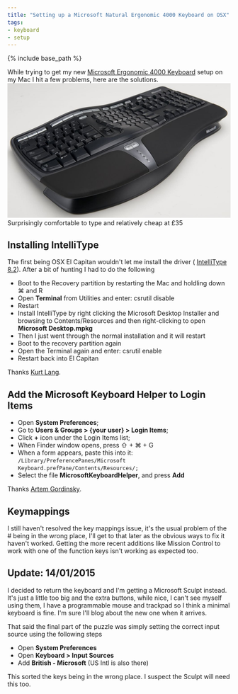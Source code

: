 ```yaml
---
title: "Setting up a Microsoft Natural Ergonomic 4000 Keyboard on OSX"
tags:
- keyboard
- setup
---
```


{% include base_path %}

While trying to get my new [Microsoft Ergonomic 4000 Keyboard](https://www.microsoft.com/hardware/en-gb/p/natural-ergonomic-keyboard-4000) setup on my Mac I hit a few problems, here are the solutions. 
![Surprisingly comfortable to type and relatively cheap at £35](/images/static_52001c0be4b09bc7c9f838c9_52224ed3e4b0ba9919a3e0e1_5696c12925981d356847932b_1452720430400__img.jpg) Surprisingly comfortable to type and relatively cheap at £35 

## Installing IntelliType
 
The first being OSX El Capitan wouldn't let me install the driver (
[IntelliType 8.2](https://www.microsoft.com/hardware/en-gb/p/natural-ergonomic-keyboard-4000#support)). After a bit of hunting I had to do the following 

* Boot to the Recovery partition by restarting the Mac and holdling down ⌘ and R 
* Open **Terminal** from Utilities and enter: csrutil disable
* Restart
* Install IntelliType by right clicking the Microsoft Desktop Installer and browsing to Contents/Resources and then right-clicking to open **Microsoft Desktop.mpkg**
* Then I just went through the normal installation and it will restart
* Boot to the recovery partition again
* Open the Terminal again and enter: csrutil enable
* Restart back into El Capitan 

Thanks [Kurt Lang](https://discussions.apple.com/message/29099432#29099432). 

## Add the Microsoft Keyboard Helper to Login Items

* Open **System Preferences**;
* Go to **Users & Groups &gt; {your user} &gt; Login Items**; 
* Click **+** icon under the Login Items list;
* When Finder window opens, press ⇧ + ⌘ + G
* When a form appears, paste this into it: `/Library/PreferencePanes/Microsoft Keyboard.prefPane/Contents/Resources/;`
* Select the file **MicrosoftKeyboardHelper**, and press **Add** 

Thanks [Artem Gordinsky](http://apple.stackexchange.com/a/79621). 

## Keymappings
 
I still haven't resolved the key mappings issue, it's the usual problem of the # being in the wrong place, I'll get to that later as the obvious ways to fix it haven't worked. 
Getting the more recent additions like Mission Control to work with one of the function keys isn't working as expected too. 

## Update: 14/01/2015
 
I decided to return the keyboard and I'm getting a Microsoft Sculpt instead. It's just a little too big and the extra buttons, while nice, I can't see myself using them, I have a programmable mouse and trackpad so I think a minimal keyboard is fine. I'm sure I'll blog about the new one when it arrives. 

That said the final part of the puzzle was simply setting the correct input source using the following steps 

* Open **System Preferences**
* Open **Keyboard &gt; Input Sources**
* Add **British - Microsoft** (US Intl is also there) 

This sorted the keys being in the wrong place. I suspect the Sculpt will need this too.
